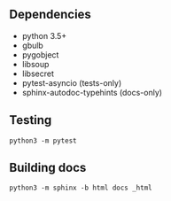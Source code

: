 ## Dependencies

- python 3.5+
- gbulb
- pygobject
- libsoup
- libsecret
- pytest-asyncio (tests-only)
- sphinx-autodoc-typehints (docs-only)

## Testing

```
python3 -m pytest
```

## Building docs

```
python3 -m sphinx -b html docs _html
```
